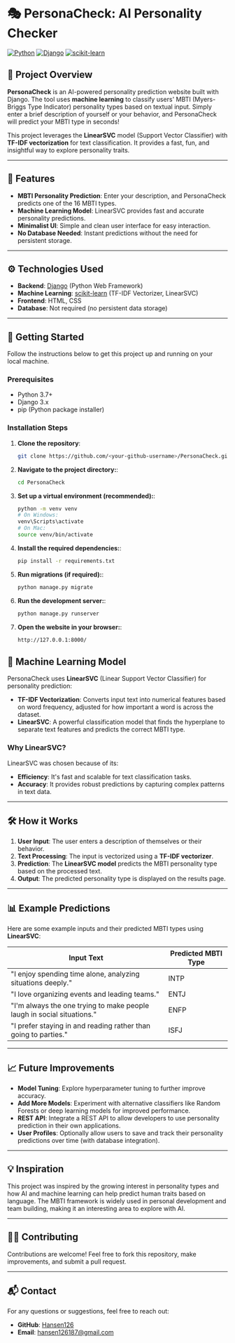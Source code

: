 # 🎭 PersonaCheck: AI Personality Checker

[![Python](https://img.shields.io/badge/Python-3.7%2B-blue.svg)](https://www.python.org/) [![Django](https://img.shields.io/badge/Django-3.x-green.svg)](https://www.djangoproject.com/) [![scikit-learn](https://img.shields.io/badge/scikit--learn-0.24-orange.svg)](https://scikit-learn.org/)

## 📖 Project Overview

**PersonaCheck** is an AI-powered personality prediction website built with Django. The tool uses **machine learning** to classify users' MBTI (Myers-Briggs Type Indicator) personality types based on textual input. Simply enter a brief description of yourself or your behavior, and PersonaCheck will predict your MBTI type in seconds! 

This project leverages the **LinearSVC** model (Support Vector Classifier) with **TF-IDF vectorization** for text classification. It provides a fast, fun, and insightful way to explore personality traits.

---

## 🎯 Features

- **MBTI Personality Prediction**: Enter your description, and PersonaCheck predicts one of the 16 MBTI types.
- **Machine Learning Model**: LinearSVC provides fast and accurate personality predictions.
- **Minimalist UI**: Simple and clean user interface for easy interaction.
- **No Database Needed**: Instant predictions without the need for persistent storage.
  
---

## ⚙️ Technologies Used

- **Backend**: [Django](https://www.djangoproject.com/) (Python Web Framework)
- **Machine Learning**: [scikit-learn](https://scikit-learn.org/) (TF-IDF Vectorizer, LinearSVC)
- **Frontend**: HTML, CSS
- **Database**: Not required (no persistent data storage)

---

## 🚀 Getting Started

Follow the instructions below to get this project up and running on your local machine.

### Prerequisites

- Python 3.7+
- Django 3.x
- pip (Python package installer)

### Installation Steps

1. **Clone the repository**:
   ```bash
   git clone https://github.com/<your-github-username>/PersonaCheck.git

2. **Navigate to the project directory:**:
   ```bash
   cd PersonaCheck

3. **Set up a virtual environment (recommended):**:
   ```bash
   python -m venv venv
   # On Windows:
   venv\Scripts\activate
   # On Mac:
   source venv/bin/activate

4. **Install the required dependencies:**:
   ```bash
   pip install -r requirements.txt

5. **Run migrations (if required):**:
   ```bash
   python manage.py migrate

6. **Run the development server:**:
   ```bash
   python manage.py runserver

7. **Open the website in your browser:**:
   ```bash
   http://127.0.0.1:8000/

## 🧠 Machine Learning Model

PersonaCheck uses **LinearSVC** (Linear Support Vector Classifier) for personality prediction:

- **TF-IDF Vectorization**: Converts input text into numerical features based on word frequency, adjusted for how important a word is across the dataset.
- **LinearSVC**: A powerful classification model that finds the hyperplane to separate text features and predicts the correct MBTI type.

### Why LinearSVC?

LinearSVC was chosen because of its:
- **Efficiency**: It's fast and scalable for text classification tasks.
- **Accuracy**: It provides robust predictions by capturing complex patterns in text data.
  
---

## 🛠 How it Works

1. **User Input**: The user enters a description of themselves or their behavior.
2. **Text Processing**: The input is vectorized using a **TF-IDF vectorizer**.
3. **Prediction**: The **LinearSVC model** predicts the MBTI personality type based on the processed text.
4. **Output**: The predicted personality type is displayed on the results page.

---

## 📊 Example Predictions

Here are some example inputs and their predicted MBTI types using **LinearSVC**:

| Input Text | Predicted MBTI Type |
|------------|---------------------|
| "I enjoy spending time alone, analyzing situations deeply." | INTP |
| "I love organizing events and leading teams." | ENTJ |
| "I'm always the one trying to make people laugh in social situations." | ENFP |
| "I prefer staying in and reading rather than going to parties." | ISFJ |

---

## 📈 Future Improvements

- **Model Tuning**: Explore hyperparameter tuning to further improve accuracy.
- **Add More Models**: Experiment with alternative classifiers like Random Forests or deep learning models for improved performance.
- **REST API**: Integrate a REST API to allow developers to use personality prediction in their own applications.
- **User Profiles**: Optionally allow users to save and track their personality predictions over time (with database integration).

---

## 💡 Inspiration

This project was inspired by the growing interest in personality types and how AI and machine learning can help predict human traits based on language. The MBTI framework is widely used in personal development and team building, making it an interesting area to explore with AI.

---

## 👨‍💻 Contributing

Contributions are welcome! Feel free to fork this repository, make improvements, and submit a pull request.

---


## 📬 Contact

For any questions or suggestions, feel free to reach out:

- **GitHub**: [Hansen126](https://github.com/Hansen126)
- **Email**: hansen126187@gmail.com
